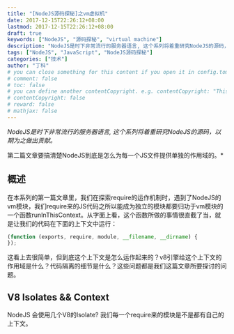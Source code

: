 ```yaml
---
title: "[NodeJS源码探秘]之vm虚拟机"
date: 2017-12-15T22:26:12+08:00
lastmod: 2017-12-15T22:26:12+08:00
draft: true
keywords: ["NodeJS", "源码探秘", "virtual machine"]
description: "NodeJS是时下非常流行的服务器语言, 这个系列将着重研究NodeJS的源码，以期为之做出贡献。第二篇文章要搞清楚NodeJS到底是怎么为每一个JS文件提供单独的作用域的。"
tags: ["NodeJS", "JavaScript", "NodeJS源码探秘"]
categories: ["技术"]
author: "丁科"
# you can close something for this content if you open it in config.toml.
# comment: false
# toc: false
# you can define another contentCopyright. e.g. contentCopyright: "This is an another copyright."
# contentCopyright: false
# reward: false
# mathjax: false
---
```


*NodeJS是时下非常流行的服务器语言, 这个系列将着重研究NodeJS的源码，以期为之做出贡献。*

第二篇文章要搞清楚NodeJS到底是怎么为每一个JS文件提供单独的作用域的。*

<!--more-->

## 概述

在本系列的第一篇文章里，我们在探索require的运作机制时，遇到了NodeJS的vm模块，我们require来的JS代码之所以能成为独立的模块都要归功于vm模块的一个函数runInThisContext。从字面上看，这个函数所做的事情很直截了当，就是让我们的代码在下面的上下文中运行：
``` JavaScript
(function (exports, require, module, __filename, __dirname) {
});
```
这看上去很简单，但到底这个上下文是怎么运作起来的？v8引擎给这个上下文的作用域是什么？代码隔离的细节是什么？这些问题都是我们这篇文章所要探讨的问题。

## V8 Isolates && Context

NodeJS 会使用几个V8的Isolate? 我们每一个require来的模块是不是都有自己的上下文。

